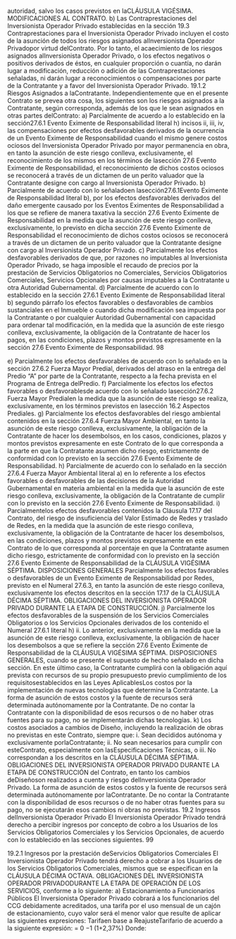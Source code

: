 autoridad, salvo los casos previstos en laCLÁUSULA VIGÉSIMA. MODIFICACIONES AL CONTRATO.
b) Las Contraprestaciones del Inversionista Operador Privado establecidas en la sección 19.3
Contraprestaciones para el Inversionista Operador Privado incluyen el costo de la asunción de todos los
riesgos asignados alInversionista Operador Privadopor virtud delContrato. Por lo tanto, el acaecimiento de los
riesgos asignados alInversionista Operador Privado, o los efectos negativos o positivos derivados de éstos, en
cualquier proporción o cuantía, no darán lugar a modificación, reducción o adición de las Contraprestaciones
señaladas, ni darán lugar a reconocimientos o compensaciones por parte de la Contratante y a favor del
Inversionista Operador Privado.
19.1.2 Riesgos Asignados a laContratante.
Independientemente que en el presente Contrato se prevea otra cosa, los siguientes son los riesgos asignados a la
Contratante, según corresponda, además de los que le sean asignados en otras partes delContrato:
a) Parcialmente de acuerdo a lo establecido en la sección27.6.1 Evento Eximente de Responsabilidad literal
h) incisos ii, iii, iv, las compensaciones por efectos desfavorables derivados de la ocurrencia de un Evento
Eximente de Responsabilidad cuando el mismo genere costos ociosos del Inversionista Operador Privado por
mayor permanencia en obra, en tanto la asunción de este riesgo conlleva, exclusivamente, el reconocimiento
de los mismos en los términos de lasección 27.6 Evento Eximente de Responsabilidad, el reconocimiento
de dichos costos ociosos se reconocerá a través de un dictamen de un perito valuador que la Contratante
designe con cargo al Inversionista Operador Privado.
b) Parcialmente de acuerdo con lo señaladoen lasección27.6.1Evento Eximente de Responsabilidad literal
b), por los efectos desfavorables derivados del daño emergente causado por los Eventos Eximentes de
Responsabilidad a los que se refiere de manera taxativa la sección 27.6 Evento Eximente de
Responsabilidad en la medida que la asunción de este riesgo conlleva, exclusivamente, lo previsto en dicha
sección 27.6 Evento Eximente de Responsabilidad el reconocimiento de dichos costos ociosos se
reconocerá a través de un dictamen de un perito valuador que la Contratante designe con cargo al
Inversionista Operador Privado.
c) Parcialmente los efectos desfavorables derivados de que, por razones no imputables al Inversionista Operador
Privado, se haga imposible el recaudo de precios por la prestación de Servicios Obligatorios no Comerciales,
Servicios Obligatorios Comerciales, Servicios Opcionales por causas imputables a la Contratante u otra
Autoridad Gubernamental.
d) Parcialmente de acuerdo con lo establecido en la sección 27.6.1 Evento Eximente de Responsabilidad
literal b) segundo párrafo los efectos favorables o desfavorables de cambios sustanciales en el Inmueble o
cuando dicha modificación sea impuesta por la Contratante o por cualquier Autoridad Gubernamental con
capacidad para ordenar tal modificación, en la medida que la asunción de este riesgo conlleva,
exclusivamente, la obligación de la Contratante de hacer los pagos, en las condiciones, plazos y montos
previstos expresamente en la sección 27.6 Evento Eximente de Responsabilidad.
98

e) Parcialmente los efectos desfavorables de acuerdo con lo señalado en la sección 27.6.2 Fuerza Mayor
Predial, derivados del atraso en la entrega del Predio “A” por parte de la Contratante, respecto a la fecha
prevista en el Programa de Entrega delPredio.
f) Parcialmente los efectos los efectos favorables o desfavorablesde acuerdo con lo señalado lasección27.6.2
Fuerza Mayor Predialen la medida que la asunción de este riesgo se realiza, exclusivamente, en los términos
previstos en lasección 16.2 Aspectos Prediales.
g) Parcialmente los efectos desfavorables del riesgo ambiental contenidos en la sección 27.6.4 Fuerza Mayor
Ambiental, en tanto la asunción de este riesgo conlleva, exclusivamente, la obligación de la Contratante de
hacer los desembolsos, en los casos, condiciones, plazos y montos previstos expresamente en este Contrato
de lo que corresponda a la parte en que la Contratante asumen dicho riesgo, estrictamente de conformidad con
lo previsto en la sección 27.6 Evento Eximente de Responsabilidad.
h) Parcialmente de acuerdo con lo señalado en la sección 27.6.4 Fuerza Mayor Ambiental literal a) en lo
referente a los efectos favorables o desfavorables de las decisiones de la Autoridad Gubernamental en materia
ambiental en la medida que la asunción de este riesgo conlleva, exclusivamente, la obligación de la
Contratante de cumplir con lo previsto en la sección 27.6 Evento Eximente de Responsabilidad.
i) Parcialmentelos efectos desfavorables contenidos la Cláusula 17.17 del Contrato, del riesgo de insuficiencia
del Valor Estimado de Redes y traslado de Redes, en la medida que la asunción de este riesgo conlleva,
exclusivamente, la obligación de la Contratante de hacer los desembolsos, en las condiciones, plazos y montos
previstos expresamente en este Contrato de lo que corresponda al porcentaje en que la Contratante asumen
dicho riesgo, estrictamente de conformidad con lo previsto en la sección 27.6 Evento Eximente de
Responsabilidad de la CLÁUSULA VIGÉSIMA SÉPTIMA. DISPOSICIONES GENERALES Parcialmente los
efectos favorables o desfavorables de un Evento Eximente de Responsabilidad por Redes, previsto en el
Numeral 27.6.3, en tanto la asunción de este riesgo conlleva, exclusivamente los efectos descritos en la
sección 17.17 de la CLÁUSULA DÉCIMA SÉPTIMA. OBLIGACIONES DEL INVERSIONISTA OPERADOR
PRIVADO DURANTE LA ETAPA DE CONSTRUCCIÓN.
j) Parcialmente los efectos desfavorables de la suspensión de los Servicios Comerciales Obligatorios o los
Servicios Opcionales derivados de los contenido el Numeral 27.6.1 literal h) ii. Lo anterior, exclusivamente en la
medida que la asunción de este riesgo conlleva, exclusivamente, la obligación de hacer los desembolsos a que
se refiere la sección 27.6 Evento Eximente de Responsabilidad de la CLÁUSULA VIGÉSIMA SÉPTIMA.
DISPOSICIONES GENERALES, cuando se presente el supuesto de hecho señalado en dicha sección. En este
último caso, la Contratante cumplirá con la obligación aquí prevista con recursos de su propio presupuesto
previo cumplimiento de los requisitosestablecidos en las Leyes AplicablesLos costos por la implementación de
nuevas tecnologías que determine la Contratante. La forma de asunción de estos costos y la fuente de
recursos será determinada autónomamente por la Contratante. De no contar la Contratante con la
disponibilidad de esos recursos o de no haber otras fuentes para su pago, no se implementarán dichas
tecnologías.
k) Los costos asociados a cambios de Diseño, incluyendo la realización de obras no previstas en este Contrato,
siempre que:
i. Sean decididos autónoma y exclusivamente porlaContratante;
ii. No sean necesarios para cumplir con esteContrato, especialmente con lasEspecificaciones Técnicas, o
iii. No correspondan a los descritos en la CLÁUSULA DÉCIMA SÉPTIMA. OBLIGACIONES DEL
INVERSIONISTA OPERADOR PRIVADO DURANTE LA ETAPA DE CONSTRUCCIÓN del Contrato, en
tanto los cambios deDiseñoson realizados a cuenta y riesgo delInversionista Operador Privado. La forma
de asunción de estos costos y la fuente de recursos será determinada autónomamente por laContratante.
De no contar la Contratante con la disponibilidad de esos recursos o de no haber otras fuentes para su
pago, no se ejecutarán esos cambios ni obras no previstas.
19.2 Ingresos delInversionista Operador Privado
El Inversionista Operador Privado tendrá derecho a percibir ingresos por concepto de cobro a los Usuarios de los
Servicios Obligatorios Comerciales y los Servicios Opcionales, de acuerdo con lo establecido en las secciones
siguientes.
99

19.2.1 Ingresos por la prestación deServicios Obligatorios Comerciales
El Inversionista Operador Privado tendrá derecho a cobrar a los Usuarios de los Servicios Obligatorios Comerciales,
mismos que se especifican en la CLÁUSULA DÉCIMA OCTAVA. OBLIGACIONES DEL INVERSIONISTA
OPERADOR PRIVADODURANTE LA ETAPA DE OPERACIÓN DE LOS SERVICIOS, conforme a lo siguiente:
a) Estacionamiento a Funcionarios Públicos
El Inversionista Operador Privado cobrará a los funcionarios del CCG debidamente acreditados, una tarifa por el uso
mensual de un cajón de estacionamiento, cuyo valor será el menor valor que resulte de aplicar las siguientes
expresiones:
Tarifaen base a ReajusteTarifario de acuerdo a la siguiente expresión:
= 0 −1 (1+2,37%)
Donde:
